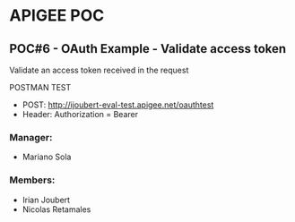 # APIGEE POC
## POC#6 - OAuth Example - Validate access token
Validate an access token received in the request

POSTMAN TEST
- POST: http://ijoubert-eval-test.apigee.net/oauthtest
- Header: Authorization = Bearer <accessToken>


### Manager:
* Mariano Sola
### Members:
* Irian Joubert
* Nicolas Retamales